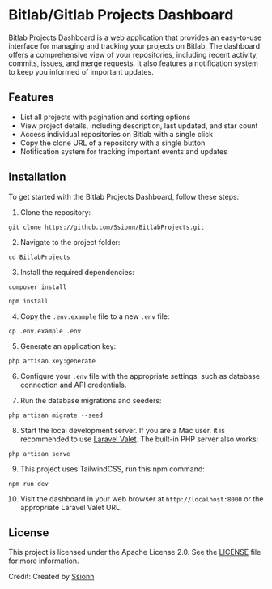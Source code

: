 # Bitlab/Gitlab Projects Dashboard

Bitlab Projects Dashboard is a web application that provides an easy-to-use interface for managing and tracking your projects on Bitlab. The dashboard offers a comprehensive view of your repositories, including recent activity, commits, issues, and merge requests. It also features a notification system to keep you informed of important updates.

## Features

- List all projects with pagination and sorting options
- View project details, including description, last updated, and star count
- Access individual repositories on Bitlab with a single click
- Copy the clone URL of a repository with a single button
- Notification system for tracking important events and updates

## Installation

To get started with the Bitlab Projects Dashboard, follow these steps:

1. Clone the repository:

```git clone https://github.com/Ssionn/BitlabProjects.git```

2. Navigate to the project folder:

```cd BitlabProjects```


3. Install the required dependencies:

```composer install```

```npm install```

4. Copy the `.env.example` file to a new `.env` file:

```cp .env.example .env```


5. Generate an application key:

```php artisan key:generate```

6. Configure your `.env` file with the appropriate settings, such as database connection and API credentials.

7. Run the database migrations and seeders:

```php artisan migrate --seed```

8. Start the local development server. If you are a Mac user, it is recommended to use [Laravel Valet](https://laravel.com/docs/valet). The built-in PHP server also works:

```php artisan serve```

9. This project uses TailwindCSS, run this npm command:

```npm run dev```

10. Visit the dashboard in your web browser at `http://localhost:8000` or the appropriate Laravel Valet URL.

## License

This project is licensed under the Apache License 2.0. See the [LICENSE](LICENSE) file for more information.

Credit: Created by [Ssionn](https://github.com/Ssionn)
